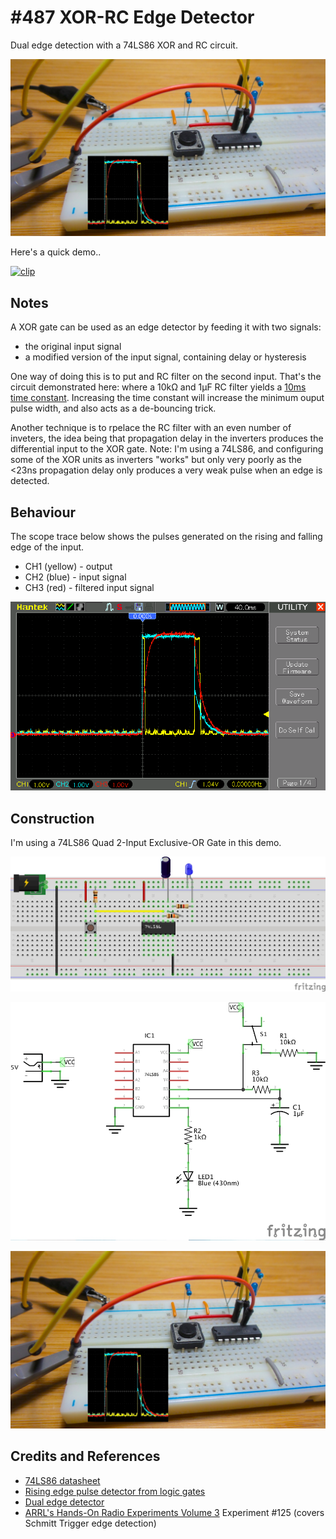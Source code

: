 # #487 XOR-RC Edge Detector

Dual edge detection with a 74LS86 XOR and RC circuit.

![Build](./assets/XorRcEdgeDetector_build.jpg?raw=true)

Here's a quick demo..

[![clip](https://img.youtube.com/vi/IZa2RNOWJiA/0.jpg)](https://www.youtube.com/watch?v=IZa2RNOWJiA)

## Notes

A XOR gate can be used as an edge detector by feeding it with two signals:

* the original input signal
* a modified version of the input signal, containing delay or hysteresis

One way of doing this is to put and RC filter on the second input.
That's the circuit demonstrated here: where a 10kΩ and 1µF RC filter yields a [10ms time constant](https://www.wolframalpha.com/input/?i=10k%CE%A9*1%C2%B5F).
Increasing the time constant will increase the minimum ouput pulse width, and also acts as a de-bouncing trick.

Another technique is to rpelace the RC filter with an even number of inveters, the idea being that propagation delay in the inverters
produces the differential input to the XOR gate.
Note: I'm using a 74LS86, and configuring some of the XOR units as inverters "works" but only very poorly as the <23ns propagation delay
only produces a very weak pulse when an edge is detected.

## Behaviour

The scope trace below shows the pulses generated on the rising and falling edge of the input.

* CH1 (yellow) - output
* CH2 (blue) - input signal
* CH3 (red) - filtered input signal

![scope](./assets/scope.gif?raw=true)

## Construction

I'm using a 74LS86 Quad 2-Input Exclusive-OR Gate in this demo.

![Breadboard](./assets/XorRcEdgeDetector_bb.jpg?raw=true)

![Schematic](./assets/XorRcEdgeDetector_schematic.jpg?raw=true)

![Build](./assets/XorRcEdgeDetector_build.jpg?raw=true)

## Credits and References

* [74LS86 datasheet](https://www.futurlec.com/74LS/74LS86.shtml)
* [Rising edge pulse detector from logic gates](https://electronics.stackexchange.com/questions/165552/rising-edge-pulse-detector-from-logic-gates)
* [Dual edge detector](https://electronics.stackexchange.com/a/270908/52289)
* [ARRL's Hands-On Radio Experiments Volume 3](https://www.goodreads.com/book/show/38899190-arrl-s-hands-on-radio-experiments-volume-3) Experiment #125 (covers Schmitt Trigger edge detection)
